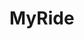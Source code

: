 # MyRide
<style

Visit <a href="http://myride869.web.app/" target="_blank" />MyRide869</a>.
All in one transportation web app tailored to the island of St. Kitts and Nevis.
MyRide has four (4) sides which are Admin, Bus Drivers, Uber Driver and Customer.
Technology included:

- React JS
- Google Firebase(Authentication, Realtime database, Firestore databse, Cloud functions and Hosting)
- Google Analytics
- Google Maps API
- Materialize CSS front-end framework
- Redux
- Paypal payment integration

<div class="screenLayout">
  <div class="screen">
    ## Login Screen
    <img src="login.png" width="200" />
  </div>
  
  <div class="screen">
    ## Public Buses Info Screen
    <img src="publicbus.png" width="200" />
  </div>
  
  <div class="screen">
    ## Rentals Screen
    <img src="rentals.png" width="200" />
  </div>
  
  <div class="screen">
    <h3>Ride hail Screen</h3>
    <img src="ridehail.png" width="200" />
  </div>
</div>

